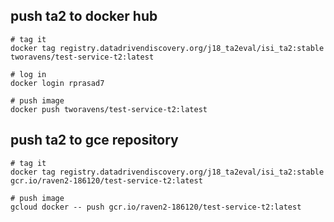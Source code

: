 
## push ta2 to docker hub

```
# tag it
docker tag registry.datadrivendiscovery.org/j18_ta2eval/isi_ta2:stable tworavens/test-service-t2:latest

# log in
docker login rprasad7

# push image
docker push tworavens/test-service-t2:latest
```


## push ta2 to gce repository

```
# tag it
docker tag registry.datadrivendiscovery.org/j18_ta2eval/isi_ta2:stable gcr.io/raven2-186120/test-service-t2:latest

# push image
gcloud docker -- push gcr.io/raven2-186120/test-service-t2:latest
```
